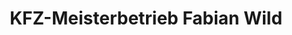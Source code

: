 ---
title: "KFZ-Meisterbetrieb Fabian Wild"
url: /mintraching/kfz-meisterbetrieb-fabian-wild/
shop: Autowerkstatt
---